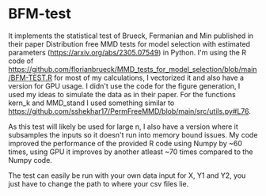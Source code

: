 # BFM-test

It implements the statistical test of Brueck, Fermanian and Min published in their paper Distribution free MMD tests for model selection with estimated parameters (https://arxiv.org/abs/2305.07549) in Python. 
I'm using the R code of https://github.com/florianbrueck/MMD_tests_for_model_selection/blob/main/BFM-TEST.R for most of my calculations, I vectorized it and also have a version for GPU usage. I didn't use the code for the figure generation, I used my ideas to simulate the data as in their paper.
For the functions kern_k and MMD_stand I used something similar to https://github.com/sshekhar17/PermFreeMMD/blob/main/src/utils.py#L76.

As this test will likely be used for large n, I also have a version where it subsamples the inputs so it doesn't run into memory bound issues. My code improved the performance of the provided R code using Numpy by ~60 times, using GPU it improves by another atleast ~70 times compared to the Numpy code.

The test can easily be run with your own data input for X, Y1 and Y2, you just have to change the path to where your csv files lie.
